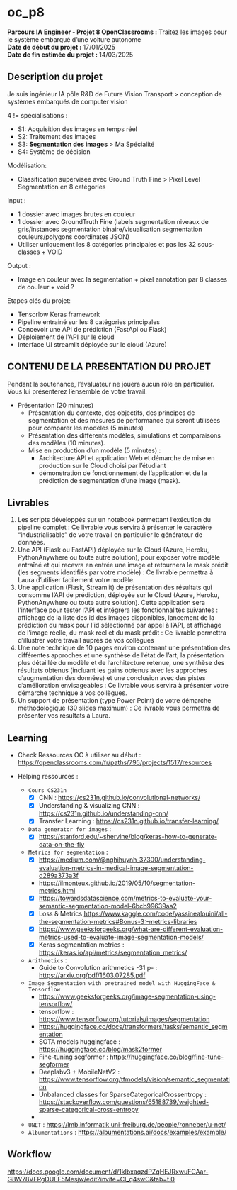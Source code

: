 # oc_p8
**Parcours IA Engineer - Projet 8 OpenClassrooms :** Traitez les images pour le système embarqué d’une voiture autonome<br>
**Date de début du projet :** 17/01/2025<br>
**Date de fin estimée du projet :** 14/03/2025

## Description du projet
Je suis ingénieur IA pôle R&D de Future Vision Transport > conception de systèmes embarqués de computer vision

4 != spécialisations :
- S1: Acquisition des images en temps réel
- S2: Traitement des images
- S3: **Segmentation des images** > Ma Spécialité
- S4: Système de décision

Modélisation:
- Classification supervisée avec Ground Truth Fine > Pixel Level Segmentation en 8 catégories

Input :
- 1 dossier avec images brutes en couleur
- 1 dossier avec GroundTruth Fine (labels segmentation niveaux de gris/instances segmentation binaire/visualisation segmentation couleurs/polygons coordinates JSON)  
- Utiliser uniquement les 8 catégories principales et pas les 32 sous-classes + VOID

Output :
- Image en couleur avec la segmentation + pixel annotation par 8 classes de couleur + void ?


Etapes clés du projet:
- Tensorlow Keras framework
- Pipeline entrainé sur les 8 catégories principales
- Concevoir une API de prédiction (FastApi ou Flask)
- Déploiement de l'API sur le cloud
- Interface UI streamlit déployée sur le cloud (Azure)


## CONTENU DE LA PRESENTATION DU PROJET
Pendant la soutenance, l’évaluateur ne jouera aucun rôle en particulier. Vous lui présenterez l’ensemble de votre travail. 

- Présentation (20 minutes) 
	- Présentation du contexte, des objectifs, des principes de segmentation et des mesures de performance qui seront utilisées pour comparer les modèles (5 minutes)
	- Présentation des différents modèles, simulations et comparaisons des modèles (10 minutes).
	- Mise en production d’un modèle (5 minutes) :
		- Architecture API et application Web et démarche de mise en production sur le Cloud choisi par l’étudiant
		- démonstration de fonctionnement de l’application et de la prédiction de segmentation d’une image (mask).


## Livrables
1. Les scripts développés sur un notebook permettant l’exécution du pipeline complet :
Ce livrable vous servira à présenter le caractère “industrialisable” de votre travail en particulier le générateur de données.
2. Une API (Flask ou FastAPI) déployée sur le Cloud (Azure, Heroku, PythonAnywhere ou toute autre solution), pour exposer votre modèle entraîné et qui recevra en entrée une image et retournera le mask prédit (les segments identifiés par votre modèle) :
Ce livrable permettra à Laura d’utiliser facilement votre modèle.
3. Une application (Flask, Streamlit) de présentation des résultats qui consomme l’API de prédiction, déployée sur le Cloud (Azure, Heroku, PythonAnywhere ou toute autre solution). Cette application sera l’interface pour tester l’API et intégrera les fonctionnalités suivantes :  affichage de la liste des id des images disponibles, lancement de la prédiction du mask pour l’id sélectionné par appel à l’API, et affichage de l’image réelle, du mask réel et du mask prédit :
Ce livrable permettra d’illustrer votre travail auprès de vos collègues
4. Une note technique de 10 pages environ contenant une présentation des différentes approches et une synthèse de l’état de l’art, la présentation plus détaillée du modèle et de l’architecture retenue, une synthèse des résultats obtenus (incluant les gains obtenus avec les approches d’augmentation des données) et une conclusion avec des pistes d’amélioration envisageables  :
Ce livrable vous servira à présenter votre démarche technique à vos collègues.
5. Un support de présentation (type Power Point) de votre démarche méthodologique (30 slides maximum) :
Ce livrable vous permettra de présenter vos résultats à Laura.


## Learning
- Check Ressources OC à utiliser au début : https://openclassrooms.com/fr/paths/795/projects/1517/resources

- Helping ressources :
    - `Cours CS231n`
        - [X] CNN : https://cs231n.github.io/convolutional-networks/
        - [X] Understanding & visualizing CNN : https://cs231n.github.io/understanding-cnn/
        - [X] Transfer Learning : https://cs231n.github.io/transfer-learning/
    - `Data generator for images` :
        - [X] https://stanford.edu/~shervine/blog/keras-how-to-generate-data-on-the-fly
    - `Metrics for segmentation` :
        - [X] https://medium.com/@nghihuynh_37300/understanding-evaluation-metrics-in-medical-image-segmentation-d289a373a3f
        - https://ilmonteux.github.io/2019/05/10/segmentation-metrics.html
        - [X] https://towardsdatascience.com/metrics-to-evaluate-your-semantic-segmentation-model-6bcb99639aa2
        - [X] Loss & Metrics https://www.kaggle.com/code/yassinealouini/all-the-segmentation-metrics#Bonus-3:-metrics-libraries
        - [X] https://www.geeksforgeeks.org/what-are-different-evaluation-metrics-used-to-evaluate-image-segmentation-models/
        - [X] Keras segmentation metrics : https://keras.io/api/metrics/segmentation_metrics/
    - `Arithmetics` :
        - Guide to Convolution arithmetics -31 p- : https://arxiv.org/pdf/1603.07285.pdf
    - `Image Segmentation with pretrained model with HuggingFace & Tensorflow`
        - https://www.geeksforgeeks.org/image-segmentation-using-tensorflow/
        - tensorflow : https://www.tensorflow.org/tutorials/images/segmentation
        - https://huggingface.co/docs/transformers/tasks/semantic_segmentation
        - SOTA models huggingface : https://huggingface.co/blog/mask2former
        - Fine-tuning segformer : https://huggingface.co/blog/fine-tune-segformer
        - Deeplabv3 + MobileNetV2 : https://www.tensorflow.org/tfmodels/vision/semantic_segmentation
        - Unbalanced classes for SparseCategoricalCrossentropy : https://stackoverflow.com/questions/65188739/weighted-sparse-categorical-cross-entropy
        - 
    - `UNET` : https://lmb.informatik.uni-freiburg.de/people/ronneber/u-net/
    - `Albumentations` : https://albumentations.ai/docs/examples/example/


## Workflow
https://docs.google.com/document/d/1kIbxaqzdPZqHEJRxwuFCAar-G8W78VFRgDUEF5Mesjw/edit?invite=CI_q4swC&tab=t.0
